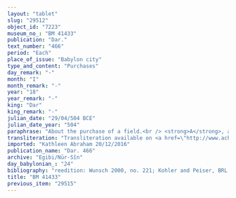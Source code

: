 ```yaml
---
layout: "tablet"
slug: "29512"
object_id: "7223"
museum_no_: "BM 41433"
publication: "Dar."
text_number: "466"
period: "Each"
place_of_issue: "Babylon city"
type_and_content: "Purchases"
day_remark: "-"
month: "I"
month_remark: "-"
year: "18"
year_remark: "-"
king: "Dar"
king_remark: "-"
julian_date: "29/04/504 BCE"
julian_date_year: "504"
paraphrase: "About the purchase of a field.<br /> <strong>A</strong>, acting as a proxy, purchases 0;0.2.2 kor (1050 m<sup>2</sup>) of arable land (<em>zēru</em>) for 56 shekels of white silver from <strong>B</strong>. The field is an orchard (<em>kir&ucirc;</em>) planted with date palms (<em>gi&scaron;immarē zaqpu</em>), situated in the open country (<em>ṣēru</em>), in front of (<em>meḫratu</em>) the Ura&scaron; Gate in the district (<em>pīḫatu</em>) of Babylon. The document is written at <strong>C</strong>&rsquo;s request (<em>ana ṣib&ucirc;ti</em>), whose silver has been used for the purchase and establishes that <strong>A</strong>, his intermediary, has no share in this field. Names of 8 witnesses and the scribe. The scribe is the proxy himself: Arad-Bāba/ Mu&scaron;ēzib-Marduk//A&scaron;lāku.<br /> &nbsp;<br /> <strong>A</strong> = Arad-Bāba/Mu&scaron;ēzib-Marduk//A&scaron;lāku; <strong>B</strong> = Nergal-u&scaron;ezib/Itti-Marduk-balāṭu//Egibi; <strong>C</strong> = Marduk-nāṣir-apli/Itti-Marduk-balāṭu//Egibi"
transliteration: "Transliteration available on <a href=\"http://www.achemenet.com/en/item/?/textual-sources/texts-by-regions/babylonia/babylon/1328851\" target=\"_blank\">Achemenet</a>"
imported: "Kathleen Abraham 20/12/2016"
publication_name: "Dar. 466"
archive: "Egibi/Nūr-Sîn"
day_babylonian_: "24"
bibliography: "reedition: Wunsch 2000, no. 221; Kohler and Peiser, BRL 4 (1898), 33; Krecher 1970, 326."
title: "BM 41433"
previous_item: "29515"
---
```

